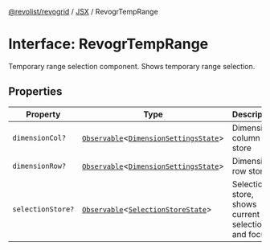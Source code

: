 [@revolist/revogrid](README.md) / [JSX](Namespace.JSX.md) / RevogrTempRange

# Interface: RevogrTempRange

Temporary range selection component. Shows temporary range selection.

## Properties

| Property | Type | Description | Defined in |
| ------ | ------ | ------ | ------ |
| `dimensionCol?` | [`Observable`](TypeAlias.Observable.md)\<[`DimensionSettingsState`](Interface.DimensionSettingsState.md)\> | Dimension column store | [src/components.d.ts:2071](https://github.com/revolist/revogrid/blob/69db770b4dd0e83354c8d987e03567beaf944291/src/components.d.ts#L2071) |
| `dimensionRow?` | [`Observable`](TypeAlias.Observable.md)\<[`DimensionSettingsState`](Interface.DimensionSettingsState.md)\> | Dimension row store | [src/components.d.ts:2075](https://github.com/revolist/revogrid/blob/69db770b4dd0e83354c8d987e03567beaf944291/src/components.d.ts#L2075) |
| `selectionStore?` | [`Observable`](TypeAlias.Observable.md)\<[`SelectionStoreState`](TypeAlias.SelectionStoreState.md)\> | Selection store, shows current selection and focus | [src/components.d.ts:2079](https://github.com/revolist/revogrid/blob/69db770b4dd0e83354c8d987e03567beaf944291/src/components.d.ts#L2079) |
